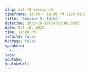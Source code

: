 ```yaml
---
slug: oct-19-session-5
timeframe: 14:00 - 16:00 PM (120 min)
title: 'Session 5: Talks'
datetime: 2023-10-19T14:00:00.000Z
date: Oct 19, 2023
time: 14:00 PM
isChild: false
hasPage: false
speakers:
  -
tags:
youtube:
youtubeUrl:
---
```

